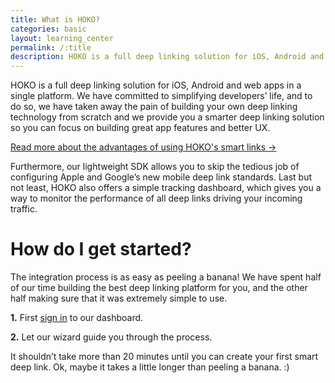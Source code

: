 ```yaml
---
title: What is HOKO?
categories: basic
layout: learning_center
permalink: /:title
description: HOKO is a full deep linking solution for iOS, Android and web apps in a single platform, coupled with an advance tracking dashboard to monitor the performance of every link you share.
---
```


HOKO is a full deep linking solution for iOS, Android and web apps in a single platform. We have committed to simplifying developers’ life, and to do so, we have taken away the pain of building your own deep linking technology from scratch and we provide you a smarter deep linking solution so you can focus on building great app features and better UX.

<a href="http://support.hokolinks.com/advantages-of-using-smart-links/" class="btn-next">Read more about the advantages of using HOKO's smart links &#8594;</a>

Furthermore, our lightweight SDK allows you to skip the tedious job of configuring Apple and Google’s new mobile deep link standards. Last but not least, HOKO also offers a simple tracking dashboard, which gives you a way to monitor the performance of all deep links driving your incoming traffic.

# How do I get started?

The integration process is as easy as peeling a banana! We have spent half of our time building the best deep linking platform for you, and the other half making sure that it was extremely simple to use.

**1.** First [sign in](https://hokolinks.com/applications "Sign in to HOKO")
to our dashboard.

**2.** Let our wizard guide you through the process.

It shouldn’t take more than 20 minutes until you can create your first smart deep link. Ok, maybe it takes a little longer than peeling a banana. :)
